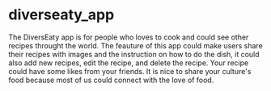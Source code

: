 # diverseaty_app
The DiversEaty app is for people who loves to cook and could see other recipes throught the world. The feauture of this app could make users share their recipes with images and the instruction on how to do the dish, it could also add new recipes, edit the recipe, and delete the recipe. Your recipe could have some likes from your friends. It is nice to share your culture's food because most of us could connect with the love of food.
